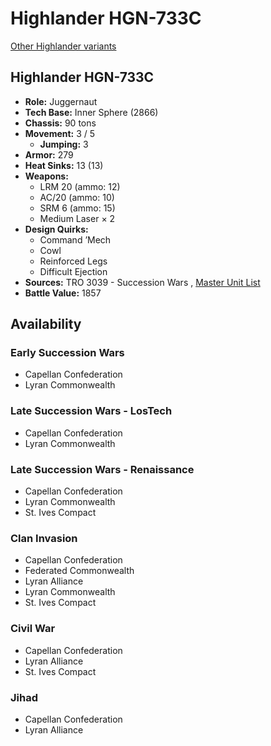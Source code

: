 # Highlander HGN-733C 

[Other Highlander variants](../highlander.md) 

## Highlander HGN-733C 

- **Role:** Juggernaut 
- **Tech Base:** Inner Sphere (2866) 
- **Chassis:** 90 tons 
- **Movement:** 3 / 5 
  - **Jumping:** 3 
- **Armor:** 279 
- **Heat Sinks:** 13 (13) 
- **Weapons:** 
  - LRM 20 (ammo: 12) 
  - AC/20 (ammo: 10) 
  - SRM 6 (ammo: 15) 
  - Medium Laser × 2 
- **Design Quirks:** 
  - Command ’Mech 
  - Cowl 
  - Reinforced Legs 
  - Difficult Ejection 
- **Sources:** TRO 3039 - Succession Wars , [Master Unit List](http://masterunitlist.info/Unit/Details/1518/highlander-hgn-733c) 
- **Battle Value:** 1857 

## Availability 

### Early Succession Wars 

- Capellan Confederation 
- Lyran Commonwealth 

### Late Succession Wars - LosTech 

- Capellan Confederation 
- Lyran Commonwealth 

### Late Succession Wars - Renaissance 

- Capellan Confederation 
- Lyran Commonwealth 
- St. Ives Compact 

### Clan Invasion 

- Capellan Confederation 
- Federated Commonwealth 
- Lyran Alliance 
- Lyran Commonwealth 
- St. Ives Compact 

### Civil War 

- Capellan Confederation 
- Lyran Alliance 
- St. Ives Compact 

### Jihad 

- Capellan Confederation 
- Lyran Alliance 

